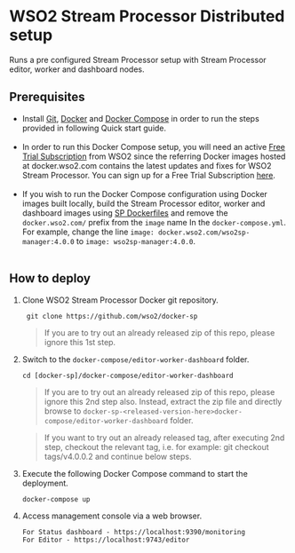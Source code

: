# WSO2 Stream Processor Distributed setup

Runs a pre configured Stream Processor setup with Stream Processor editor, worker and dashboard nodes.

## Prerequisites

 * Install [Git](https://git-scm.com/book/en/v2/Getting-Started-Installing-Git), [Docker](https://www.docker.com/get-docker) and [Docker Compose](https://docs.docker.com/compose/install/#install-compose)
   in order to run the steps provided in following Quick start guide. <br><br>
  * In order to run this Docker Compose setup, you will need an active [Free Trial Subscription](https://wso2.com/free-trial-subscription) 
   from WSO2 since the referring Docker images hosted at docker.wso2.com contains the latest updates and fixes for WSO2 Stream Processor. You can sign up for a Free Trial Subscription [here](https://wso2.com/free-trial-subscription). <br><br>
 * If you wish to run the Docker Compose configuration using Docker images built locally, build the Stream Processor editor, worker and 
   dashboard images using [SP Dockerfiles](../../dockerfiles/README.md) and remove the `docker.wso2.com/` prefix 
   from the `image` name In the `docker-compose.yml`. For example, change the line `image: docker.wso2.com/wso2sp-manager:4.0.0` to `image: wso2sp-manager:4.0.0`. <br><br>

## How to deploy

  1. Clone WSO2 Stream Processor Docker git repository.
     ```
      git clone https://github.com/wso2/docker-sp
     ```
     > If you are to try out an already released zip of this repo, please ignore this 1st step.

  2. Switch to the `docker-compose/editor-worker-dashboard` folder.
     ```
     cd [docker-sp]/docker-compose/editor-worker-dashboard
     ```
     > If you are to try out an already released zip of this repo, please ignore this 2nd step also. 
      Instead, extract the zip file and directly browse to `docker-sp-<released-version-here>docker-compose/editor-worker-dashboard` folder. 
     
     > If you want to try out an already released tag, after executing 2nd step, checkout the relevant tag, 
      i.e. for example: git checkout tags/v4.0.0.2 and continue below steps.

  3. Execute the following Docker Compose command to start the deployment.
     ```
     docker-compose up
     ```

  4. Access management console via a web browser.
     ```
     For Status dashboard - https://localhost:9390/monitoring
     For Editor - https://localhost:9743/editor
     ```


